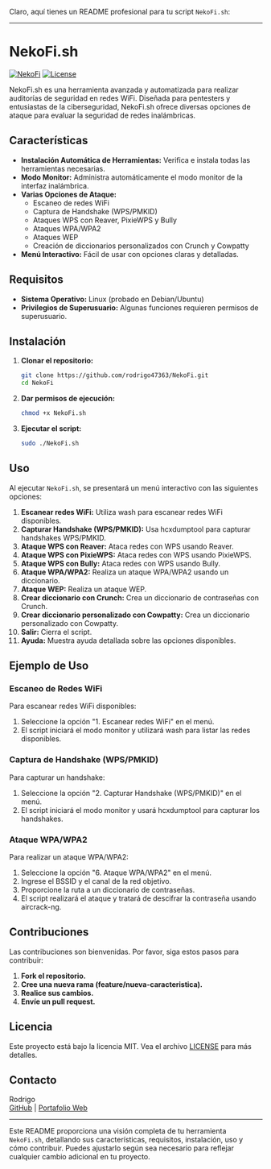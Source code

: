 Claro, aquí tienes un README profesional para tu script `NekoFi.sh`:

---

# NekoFi.sh

[![NekoFi](https://img.shields.io/badge/NekoFi-1.0-brightgreen)](https://github.com/rodrigo47363/NekoFi)
[![License](https://img.shields.io/badge/License-MIT-blue)](LICENSE)

NekoFi.sh es una herramienta avanzada y automatizada para realizar auditorías de seguridad en redes WiFi. Diseñada para pentesters y entusiastas de la ciberseguridad, NekoFi.sh ofrece diversas opciones de ataque para evaluar la seguridad de redes inalámbricas.

## Características

- **Instalación Automática de Herramientas:** Verifica e instala todas las herramientas necesarias.
- **Modo Monitor:** Administra automáticamente el modo monitor de la interfaz inalámbrica.
- **Varias Opciones de Ataque:**
  - Escaneo de redes WiFi
  - Captura de Handshake (WPS/PMKID)
  - Ataques WPS con Reaver, PixieWPS y Bully
  - Ataques WPA/WPA2
  - Ataques WEP
  - Creación de diccionarios personalizados con Crunch y Cowpatty
- **Menú Interactivo:** Fácil de usar con opciones claras y detalladas.

## Requisitos

- **Sistema Operativo:** Linux (probado en Debian/Ubuntu)
- **Privilegios de Superusuario:** Algunas funciones requieren permisos de superusuario.

## Instalación

1. **Clonar el repositorio:**
   ```bash
   git clone https://github.com/rodrigo47363/NekoFi.git
   cd NekoFi
   ```

2. **Dar permisos de ejecución:**
   ```bash
   chmod +x NekoFi.sh
   ```

3. **Ejecutar el script:**
   ```bash
   sudo ./NekoFi.sh
   ```

## Uso

Al ejecutar `NekoFi.sh`, se presentará un menú interactivo con las siguientes opciones:

1. **Escanear redes WiFi:** Utiliza wash para escanear redes WiFi disponibles.
2. **Capturar Handshake (WPS/PMKID):** Usa hcxdumptool para capturar handshakes WPS/PMKID.
3. **Ataque WPS con Reaver:** Ataca redes con WPS usando Reaver.
4. **Ataque WPS con PixieWPS:** Ataca redes con WPS usando PixieWPS.
5. **Ataque WPS con Bully:** Ataca redes con WPS usando Bully.
6. **Ataque WPA/WPA2:** Realiza un ataque WPA/WPA2 usando un diccionario.
7. **Ataque WEP:** Realiza un ataque WEP.
8. **Crear diccionario con Crunch:** Crea un diccionario de contraseñas con Crunch.
9. **Crear diccionario personalizado con Cowpatty:** Crea un diccionario personalizado con Cowpatty.
10. **Salir:** Cierra el script.
0. **Ayuda:** Muestra ayuda detallada sobre las opciones disponibles.

## Ejemplo de Uso

### Escaneo de Redes WiFi

Para escanear redes WiFi disponibles:

1. Seleccione la opción "1. Escanear redes WiFi" en el menú.
2. El script iniciará el modo monitor y utilizará wash para listar las redes disponibles.

### Captura de Handshake (WPS/PMKID)

Para capturar un handshake:

1. Seleccione la opción "2. Capturar Handshake (WPS/PMKID)" en el menú.
2. El script iniciará el modo monitor y usará hcxdumptool para capturar los handshakes.

### Ataque WPA/WPA2

Para realizar un ataque WPA/WPA2:

1. Seleccione la opción "6. Ataque WPA/WPA2" en el menú.
2. Ingrese el BSSID y el canal de la red objetivo.
3. Proporcione la ruta a un diccionario de contraseñas.
4. El script realizará el ataque y tratará de descifrar la contraseña usando aircrack-ng.

## Contribuciones

Las contribuciones son bienvenidas. Por favor, siga estos pasos para contribuir:

1. **Fork el repositorio.**
2. **Cree una nueva rama (feature/nueva-caracteristica).**
3. **Realice sus cambios.**
4. **Envíe un pull request.**

## Licencia

Este proyecto está bajo la licencia MIT. Vea el archivo [LICENSE](LICENSE) para más detalles.

## Contacto

Rodrigo  
[GitHub](https://github.com/rodrigo47363) | [Portafolio Web](https://rodrigo47363.github.io)

---

Este README proporciona una visión completa de tu herramienta `NekoFi.sh`, detallando sus características, requisitos, instalación, uso y cómo contribuir. Puedes ajustarlo según sea necesario para reflejar cualquier cambio adicional en tu proyecto.
